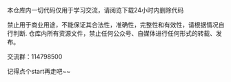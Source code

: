 本仓库内一切代码仅用于学习交流，请阅览下载24小时内删除代码

禁止用于商业用途，不能保证其合法性，准确性，完整性和有效性，请根据情况自行判断.
仓库内所有资源文件，禁止任何公众号、自媒体进行任何形式的转载、发布。

交流群：114798500

记得点个start再走吧~~
